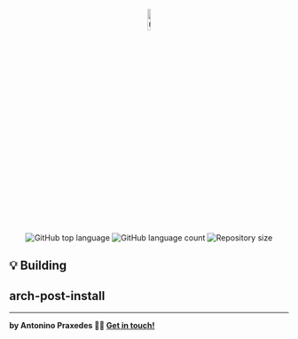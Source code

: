 <p align="center">
    <img alt="new-exemple" src="https://i.ibb.co/S5zHnTc/arch-Linux.png" width="10%">
</p>

<p align="center">
  <img alt="GitHub top language" src="https://img.shields.io/github/languages/top/apfjunior/arch-linux-post-install">
  <img alt="GitHub language count" src="https://img.shields.io/github/languages/count/apfjunior/arch-linux-post-install">
  <img alt="Repository size" src="https://img.shields.io/github/repo-size/apfjunior/arch-linux-post-install">
</p>

## :bulb: Building

## arch-post-install



-----
**by Antonino Praxedes 👋🏻 [Get in touch!](https://www.linkedin.com/in/antoninopraxedes/)**

